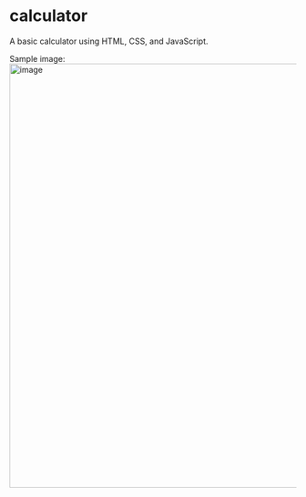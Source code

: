 # calculator
A basic calculator using HTML, CSS, and JavaScript.

Sample image:
<img width="580" height="744" alt="image" src="https://github.com/user-attachments/assets/66d9fe84-89c3-490b-a87c-e996d9745fcf" />

